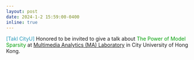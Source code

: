 ```yaml
---
layout: post
date: 2024-1-2 15:59:00-0400
inline: true
---
```


<span style="color:#2698BA;">[Takl CityU]  </span>  Honored to be invited to give a talk about <font color=009f06>The Power of Model Sparsity</font> at  [Multimedia Analytics (MA) Laboratory](https://kedema.org/Members.html) in City University of Hong Kong.

